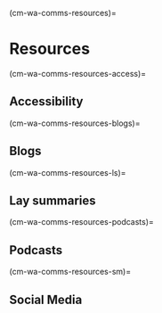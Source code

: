 (cm-wa-comms-resources)=

# Resources 

(cm-wa-comms-resources-access)=
## Accessibility

(cm-wa-comms-resources-blogs)=
## Blogs

(cm-wa-comms-resources-ls)=
## Lay summaries

(cm-wa-comms-resources-podcasts)=
## Podcasts

(cm-wa-comms-resources-sm)=
## Social Media
